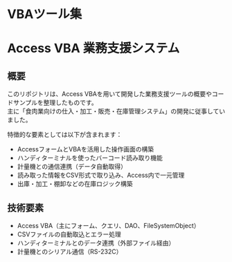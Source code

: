 # VBAツール集
# Access VBA 業務支援システム

## 概要
このリポジトリは、Access VBAを用いて開発した業務支援ツールの概要やコードサンプルを整理したものです。  
主に「食肉業向けの仕入・加工・販売・在庫管理システム」の開発に従事していました。

特徴的な要素としては以下が含まれます：

- AccessフォームとVBAを活用した操作画面の構築
- ハンディターミナルを使ったバーコード読み取り機能
- 計量機との通信連携（データ自動取得）
- 読み取った情報をCSV形式で取り込み、Access内で一元管理
- 出庫・加工・棚卸などの在庫ロジック構築

## 技術要素
- Access VBA（主にフォーム、クエリ、DAO、FileSystemObject）
- CSVファイルの自動取込とエラー処理
- ハンディターミナルとのデータ連携（外部ファイル経由）
- 計量機とのシリアル通信（RS-232C）
